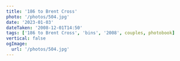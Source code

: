 ```yaml
---
title: '186 to Brent Cross'
photo: '/photos/504.jpg'
date: '2023-01-03'
dateTaken: '2008-12-01T14:50'
tags: ['186 to Brent Cross', 'bins', '2008', couples, photobook]
vertical: false
ogImage:
  url: '/photos/504.jpg'
---
```

